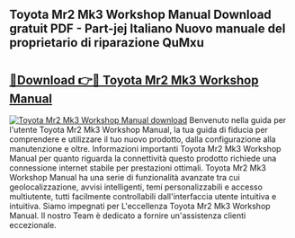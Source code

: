## Toyota Mr2 Mk3 Workshop Manual Download gratuit PDF - Part-jej Italiano Nuovo manuale del proprietario di riparazione QuMxu

# <h2><a href="http://dfch1j8.blite.top/?on=Toyota+Mr2+Mk3+Workshop+Manual">🔗Download 👉🔴 Toyota Mr2 Mk3 Workshop Manual</a></h2>

[![Toyota Mr2 Mk3 Workshop Manual download](https://i.imgur.com/lujVjoI.png)](http://dfch1j8.blite.top/?on=Toyota+Mr2+Mk3+Workshop+Manual)
Benvenuto nella guida per l'utente Toyota Mr2 Mk3 Workshop Manual, la tua guida di fiducia per comprendere e utilizzare il tuo nuovo prodotto, dalla configurazione alla manutenzione e oltre. Informazioni importanti Toyota Mr2 Mk3 Workshop Manual per quanto riguarda la connettività questo prodotto richiede una connessione internet stabile per prestazioni ottimali. Toyota Mr2 Mk3 Workshop Manual ha una serie di funzionalità avanzate tra cui geolocalizzazione, avvisi intelligenti, temi personalizzabili e accesso multiutente, tutti facilmente controllabili dall'interfaccia utente intuitiva e intuitiva. Siamo impegnati per L'eccellenza Toyota Mr2 Mk3 Workshop Manual. Il nostro Team è dedicato a fornire un'assistenza clienti eccezionale.
